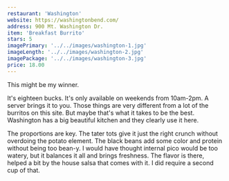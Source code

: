 ```yaml
---
restaurant: 'Washington'
website: https://washingtonbend.com/
address: 900 Mt. Washington Dr.
item: 'Breakfast Burrito'
stars: 5
imagePrimary: '../../images/washington-1.jpg'
imageLength: '../../images/washington-2.jpg'
imagePackage: '../../images/washington-3.jpg'
price: 18.00
---
```


This might be my winner.

It's eighteen bucks. It's only available on weekends from 10am-2pm. A server brings it to you. Those things are very different from a lot of the burritos on this site. But maybe that's what it takes to be the best. Washington has a big beautiful kitchen and they clearly use it here.

The proportions are key. The tater tots give it just the right crunch without overdoing the potato element. The black beans add some color and protein without being too bean-y. I would have thought internal pico would be too watery, but it balances it all and brings freshness. The flavor is there, helped a bit by the house salsa that comes with it. I did require a second cup of that.
